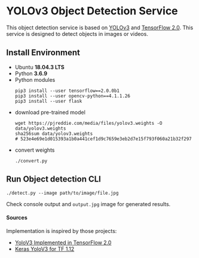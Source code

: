 # YOLOv3 Object Detection Service
This object detection service is based on [YOLOv3](https://pjreddie.com/darknet/yolo/) 
and [TensorFlow 2.0](https://www.tensorflow.org/guide/effective_tf2).
This service is designed to detect objects in images or videos. 

## Install Environment
* Ubuntu __18.04.3 LTS__
* Python __3.6.9__
* Python modules
  ```
  pip3 install --user tensorflow==2.0.0b1
  pip3 install --user opencv-python==4.1.1.26
  pip3 install --user flask
  ``` 
* download pre-trained model
  ```
  wget https://pjreddie.com/media/files/yolov3.weights -O data/yolov3.weights
  sha256sum data/yolov3.weights
  # 523e4e69e1d015393a1b0a441cef1d9c7659e3eb2d7e15f793f060a21b32f297
  ```
* convert weights
  ```
  ./convert.py
  ```  

## Run Object detection CLI  
  ```
  ./detect.py --image path/to/image/file.jpg
  ```
Check console output and ``output.jpg`` image for generated results.

#### Sources
Implementation is inspired by those projects:
* [YoloV3 Implemented in TensorFlow 2.0](https://github.com/zzh8829/yolov3-tf2)
* [Keras YoloV3 for TF 1.12](https://github.com/qqwweee/keras-yolo3)
  